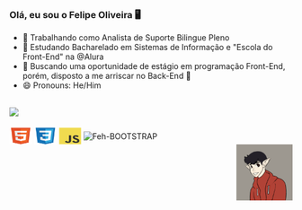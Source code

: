 ### Olá, eu sou o Felipe Oliveira 🖥️


- 🔭 Trabalhando como Analista de Suporte Bilingue Pleno 
- 🌱 Estudando Bacharelado em Sistemas de Informação e "Escola do Front-End" na @Alura 
- 👯 Buscando uma oportunidade de estágio em programação Front-End, porém, disposto a me arriscar no Back-End 🖖
- 😄 Pronouns: He/Him

<div style="display: inline_block"><br>
  <img src="https://github-readme-stats.vercel.app/api/top-langs/?username=feholiv&theme=blue-green"><br>
  <br><img align="center" alt="Feh-HTML" height="30" width="40" src="https://raw.githubusercontent.com/devicons/devicon/master/icons/html5/html5-original.svg">
  <img align="center" alt="Feh-CSS" height="30" width="40" src="https://raw.githubusercontent.com/devicons/devicon/master/icons/css3/css3-original.svg">
  <img align="center" alt="Feh-CSS" height="30" width="40" src="https://raw.githubusercontent.com/devicons/devicon/master/icons/javascript/javascript-original.svg">
  <img align="center" alt="Feh-BOOTSTRAP" height="30" width="40" src="https://cdn.jsdelivr.net/gh/devicons/devicon/icons/bootstrap/bootstrap-original.svg">
</div>

<div style="">
  
  <img align="right" alt="Feh-AVATAR" height="100" width="100" src="download20230505133805.png">
  
</div>
